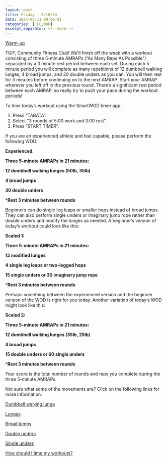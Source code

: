 ```yaml
---
layout: post
title: Friday - 8/16/24
date: 2024-08-11 00:00:01
categories: [CFC,WOD]
excerpt_separator: <!--more-->
---
```

[Warm-up](https://communityfitnessclub.wixsite.com/website/post/basic-full-body-warm-up)

TGIF, Community Fitness Club! We’ll finish off the week with a workout consisting of three 5-minute AMRAPs (“As Many Reps As Possible”) separated by a 3 minute rest period between each set. During each 5 minute period you will complete as many repetitions of 12 dumbbell walking lunges, 4 broad jumps, and 30 double unders as you can. You will then rest for 3 minutes before continuing on to the next AMRAP. Start your AMRAP wherever you left off in the previous round. There’s a significant rest period between each AMRAP, so really try to push your pace during the workout periods!

To time today’s workout using the SmartWOD timer app: 

1. Press “TABATA”.
2. Select “3 rounds of 5:00 work and 3:00 rest”.
3. Press “START TIMER”.

If you are an experienced athlete and feel capable, please perform the following WOD:

**Experienced:**

**Three 5-minute AMRAPs in 21 minutes:**

**12 dumbbell walking lunges (50lb, 35lb)**

**4 broad jumps**

**30 double unders**

***Rest 3 minutes between rounds**
<!--more-->

Beginners can do single leg leaps or smaller hops instead of broad jumps. They can also perform single unders or imaginary jump rope rather than double unders and modify the lunges as needed. A beginner’s version of today’s workout could look like this:

**Scaled 1:**

**Three 5-minute AMRAPs in 21 minutes:**

**12 modified lunges**

**4 single leg leaps or two-legged hops**

**15 single unders or 30 imaginary jump rope**

***Rest 3 minutes between rounds**

Perhaps something between the experienced version and the beginner version of the WOD is right for you today. Another variation of today’s WOD might look like this:

**Scaled 2:**

**Three 5-minute AMRAPs in 21 minutes:**

**12 dumbbell walking lunges (35lb, 25lb)**

**4 broad jumps**

**15 double unders or 60 single unders**

***Rest 3 minutes between rounds**

Your score is the total number of rounds and reps you complete during the three 5-minute AMRAPs. 

Not sure what some of the movements are? Click on the following links for more information:

[Dumbbell walking lunge](https://www.youtube.com/watch?v=SniKHGKDJyU)

[Lunges](https://communityfitnessclub.wixsite.com/website/post/lunges) 

[Broad jumps ](https://www.youtube.com/watch?v=96zJo3nlmHI)

[Double unders](https://communityfitnessclub.wixsite.com/website/post/double-unders)

[Single unders](https://www.youtube.com/watch?v=hCuXYrTOMxI)

[How should I time my workouts?](https://communityfitnessclub.wixsite.com/website/post/how-should-i-time-my-workouts)
